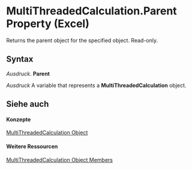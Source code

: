 
# MultiThreadedCalculation.Parent Property (Excel)

Returns the parent object for the specified object. Read-only.


## Syntax

 _Ausdruck_. **Parent**

 _Ausdruck_ A variable that represents a **MultiThreadedCalculation** object.


## Siehe auch


#### Konzepte


[MultiThreadedCalculation Object](3f7bee4c-0ddd-b47f-5bea-b8e7507fae5a.md)
#### Weitere Ressourcen


[MultiThreadedCalculation Object Members](http://msdn.microsoft.com/library/e2e29b89-a387-ef79-3a25-37bc4943e1e1%28Office.15%29.aspx)